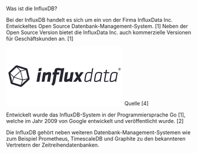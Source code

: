 Was ist die InfluxDB?

Bei der InfluxDB handelt es sich um ein von der Firma InfluxData Inc. Entwickeltes Open Source Datenbank-Management-System. [1] Neben der Open Source Version bietet die InfluxData Inc. auch kommerzielle Versionen für Geschäftskunden an. [1]

![InfluxData Inc.](influxdb\assets\influxdata.png)
Quelle [4]

Entwickelt wurde das InfluxDB-System in der Programmiersprache Go [1], welche im Jahr 2009 von Google entwickelt und veröffentlicht wurde. [2]

Die InfluxDB gehört neben weiteren Datenbank-Management-Systemen wie zum Beispiel Prometheus, TimescaleDB und Graphite zu den bekannteren Vertretern der Zeitreihendatenbanken.